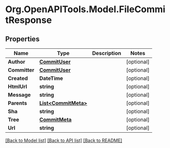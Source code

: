 # Org.OpenAPITools.Model.FileCommitResponse

## Properties

Name | Type | Description | Notes
------------ | ------------- | ------------- | -------------
**Author** | [**CommitUser**](CommitUser.md) |  | [optional] 
**Committer** | [**CommitUser**](CommitUser.md) |  | [optional] 
**Created** | **DateTime** |  | [optional] 
**HtmlUrl** | **string** |  | [optional] 
**Message** | **string** |  | [optional] 
**Parents** | [**List&lt;CommitMeta&gt;**](CommitMeta.md) |  | [optional] 
**Sha** | **string** |  | [optional] 
**Tree** | [**CommitMeta**](CommitMeta.md) |  | [optional] 
**Url** | **string** |  | [optional] 

[[Back to Model list]](../README.md#documentation-for-models) [[Back to API list]](../README.md#documentation-for-api-endpoints) [[Back to README]](../README.md)

